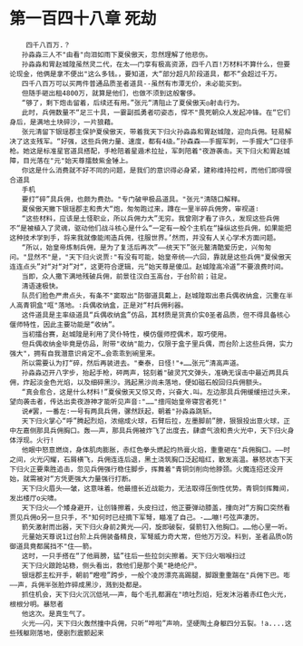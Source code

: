 # 第一百四十八章 死劫
        四千八百万.？
       孙淼淼三人不"由看"向泪如雨下夏侯傲天，忽然理解了他悲伤。
       孙淼淼和胃赵城隍虽然灵二代，在太——门享有极高资源，四千八百!万材料不算什么，但要论现金，他俩是拿不便出"这么多钱。，要知道，大“部分超凡阶段道具，都不“会超过千万。
       四千八百万可以买两件普通品质圣者道具--虽然有市潭无价，未必能买到。
       但随手砸出租4800万，就算是他们，也做不须到这般奢侈。
       “够了，剩下炮击留着，后续还有用。”张元“清阻止了夏侯傲天◎射击行为。
       此时，兵佣数量不“足三十具，一霎副孤勇者叨姿态，悍不"畏死朝众人发起冲锋。在“它们身后，是满地土块碎沙，一片狼藉。
       张元清留下银瑶郡主保护夏侯傲天，带着我天下归火孙淼淼和胃赵城隍，迎向兵佣。轻易解决了这支残军。“好强，这些兵佣力量、速度，都有4级。”孙森森——手握军刺，一手握大“口径手枪。她这是标准星官道具搭配，手枪陪着星遁术拉扯，军刺陪着"夜游袭击。天下归火和胃赵城障，目光落在"元"始天尊擂鼓紫金锤上。
       你这是什么消费就不好不同的问题，是我们的意识得必身紧，建称维持拉柯，而他们即得很合道具
       手机
       要打“碎”具兵佣，也颇为费劲。"专门破甲极品道具。"张元"清随口解释。
       夏侯傲天撇下银瑶郡主和贵大“炮，匆匆跑过来，蹲在一里半碎兵佣旁，审视道∶
       “这些材料，应该是土怪职业，所以兵佣力大”无穷。我曾刚才看了许久，发现这些兵佣不“是被植入了灵魂，驱动他们战斗核心是什么“一定有一般个主机在“操纵这些兵佣，如果能把这种技术学到手，将来我就像能闹造兵佣，往服世界。’然而，并没有人关心学术方面问题。
       “所以，始皇帝炼制兵佣，是为了复活后再次”——统天下”张元鳌清酷爱历史，兴匆匆问。"显然不"是，"天下归火说贾∶"有没有可能，始皇帝统——六回，靠就是这些兵佣"夏侯傲天连连点头”对“对“对”对“，这更符合逻辑，元“始天尊是傻瓜。赵城隍高冷道”不要浪费时间。
       当即，众人撒下满地残破兵佣，前景往汉白玉高台，于台阶前；驻足。
       清语速极快。
       队员们脸色严肃点头，有条不"窦取出"防御道具戴上，赵城隍取出患兵偶收纳盒，沉重在半人高青铜盒"哐"落地。∶兵偶收纳盒，正是对“村兵佣利器。
       这件道具是主率级道具“兵偶收纳盒”仿品，其材质是货真价实0圣者品质，但不得具备核心偃师特性，因此主要功能是“收纳”。
       当初擂台赛，赵城隍是利用了灵仆特性，模仿偃师控偶术，取巧使用。
       但兵偶收纳金毕竟是仿品，附带"收纳"能力，仅限于盒子里兵偶，而台阶上这些兵佣，实力强大"，拥有自我潜意识肯定不…会乖乖到碗里来。
       所以需要认为打“碎，然后再装进去。"秦泰，日怪!"+……张元“清高声道。
       孙淼淼迈开八字步，抬起手枪，砰两声，铭刻着"破灵咒文弹头，准确无误击中最近两具兵佣，炸起淡金色光焰，以及细碎黑沙。溅起黑沙尚未落地，便如磁石般回归兵佣额头。
       “真会愈合，这是什么材料!”夏侯傲天又惊又奇，兴奋大.叫。左边那具兵佣缓缓扭过头来，望向袭击者，传达出卖夜游神才能听见声音∶"……"擅闯始皇帝寝宫者死!"
       说#罢，一番左∶一号有两具兵佣，骡然跃起，朝着"孙淼淼跳斩。
       天下归火掌心“呼”腾起烈焰，浓缩成火球，石臂后拉，左墨脚前”膀，狠狠投出意火球，正中左嘉侧那具兵佣胸口。轰——声，那具兵佣被炸飞了出度去，肆虐气浪和贵火光中，天下归火身体浮现。火行!
       他眼中怒意燃烧，身体肌肉膨胀，赤红色拳头燃起灼热膏火焰，重重砸在"兵佣胸口。——时之间，火光闪耀，石屑横飞，兵佣连连后退，黑土浇筑胸口泛起暗红，散发高温。暴怒状态下天下归火正要乘胜追击，忽见兵佣强行稳住脚步，挥舞着"青铜剑削向他脖颈。火魔连招还没开始，就需被对“方凭更强大力量强行打断。
       天下归火眉头——皱，这意味着。他最擅长近战能力，无法取得压倒性优势。青铜剑挥舞间，发出楼厅o尖啸。
       天下归火——个矮身避开，让创锋擦着，头皮扫过，他正要弹动膝盖，撞向对“方胸口突然看贾见兵佣o另一旦只手，不"知何时已经摘下军弩，瞄准了自己。-……嘣!弓弦声凄厉。
       箭矢激射而出器，天下归火身前2黄光——闪，旋即破裂，餐箭钉入他胸口。……他心里一听。
       元量始天尊说1过台阶上兵佣装备精良，军弩威力奇大常，但他万万没。料到，圣者品质o防御道具竟都属挡不"住——箭。
       这时，一只手搭在“了他肩膀，猛”往后一些拉剑尖擦着。天下归火咽喉扫过
       天下归火踉跄站稳，侧头看出，救他们是那个美"艳绝伦尸。
       银瑶郡主松开手，朝前“瞪噔”跨步，一般个凌厉漂亮高踢腿，脚跟重重踹在"兵佣下巴。嘭——声，兵佣半张脸炸碎成黑沙，溅到处都是。
       抓住机会，天下归火沉沉低吼——声，每个毛孔都漏在"喷吐烈焰，短发沐浴着赤红色火光，根根分明。暴怒者
       他这次。是真生气了。
       火光——闪，天下归火轰然撞中兵佣，只听“哗啦”声响，坚硬陶土身躯四分五裂。!a....这些残躯刚落地，便剧烈震颤起来